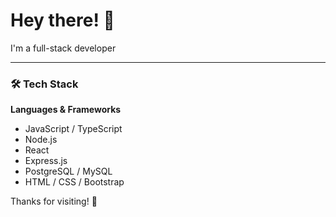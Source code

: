 # Hey there! 👋
I'm a full-stack developer

---

### 🛠️ Tech Stack

**Languages & Frameworks**  
- JavaScript / TypeScript  
- Node.js  
- React 
- Express.js  
- PostgreSQL / MySQL  
- HTML / CSS / Bootstrap

Thanks for visiting! 🙌
